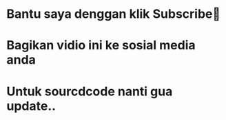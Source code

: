 # Bantu saya denggan klik Subscribe🙏
# Bagikan vidio ini ke sosial media anda
# Untuk sourcdcode nanti gua update..
